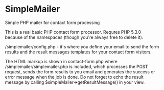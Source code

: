 # SimpleMailer
Simple PHP mailer for contact form processing

This is a real basic PHP contact form processor.
Requres PHP 5.3.0 because of the namespaces (though you're always free to delete it).

/simplemailer/config.php - it's where you define your email to send the form results and the result messages templates for your contact form visitors.

The HTML markup is shown in contact-form.php where /simplemailer/simplemailer.php is included, which processes the POST request, sends the form results to you email and generates the success or error message when the job is done.
Do not forget to echo the result message by calling $simpleMailer->getResultMessage() in your view.
